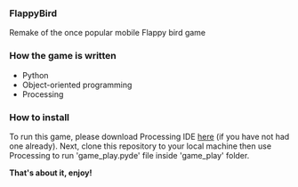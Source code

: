 ### FlappyBird
Remake of the once popular mobile Flappy bird game

### How the game is written
* Python
* Object-oriented programming
* Processing

### How to install
To run this game, please download Processing IDE [here](processing.org) (if you have not had one already). Next, clone this repository to your local machine then use Processing to run 'game_play.pyde' file inside 'game_play' folder.

**That's about it, enjoy!**
